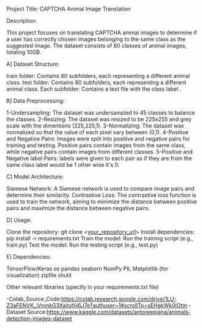 Project Title: CAPTCHA Animal Image Translation

Description:

This project focuses on translating CAPTCHA animal images to determine if a user has correctly chosen images belonging to the same class as the suggested image. The dataset consists of 80 classes of animal images, totaling 10GB.

A] Dataset Structure:

train folder: Contains 80 subfolders, each representing a different animal class.
test folder: Contains 80 subfolders, each representing a different animal class.
Each subfolder: Contains a text file with the class label .

B] Data Preprocessing:

1-Undersampling: The dataset was undersampled to 45 classes to balance the classes.
2-Resizing: The dataset was resized to be 225x255 and grey scale with the dimentions (225,225,1).
3-Normalizing: The dataset was normalized so that the value of each pixel vary between (0,1).
4-Positive and Negative Pairs: Images were split into positive and negative pairs for training and testing. Positive pairs contain images from the same class, while negative pairs contain images from different classes.
5-Positive and Negative label Pairs: labels were given to each pair as if they are from the same class label would be 1 other wise it's 0.

C] Model Architecture:

Siamese Network: A Siamese network is used to compare image pairs and determine their similarity.
Contrastive Loss: The contrastive loss function is used to train the network, aiming to minimize the distance between positive pairs and maximize the distance between negative pairs.

D] Usage:

Clone the repository: git clone <[your_repository_url](https://github.com/Toka-source/Captcha_Depi)>
Install dependencies: pip install -r requirements.txt
Train the model: Run the training script (e.g., train.py)
Test the model: Run the testing script (e.g., test.py)

E] Dependencies:

TensorFlow/Keras
os
pandas
seaborn
NumPy
PIL
Matplotlib (for visualization)
zipfile
shutil

Other relevant libraries (specify in your requirements.txt file)



-Colab_Source_Code:https://colab.research.google.com/drive/1LU-Z3aFENVK_iVnmkG3Xajtofiij6J7e?authuser=1#scrollTo=sEHgkWk0lOtm
-Dataset Source:https://www.kaggle.com/datasets/antoreepjana/animals-detection-images-dataset

